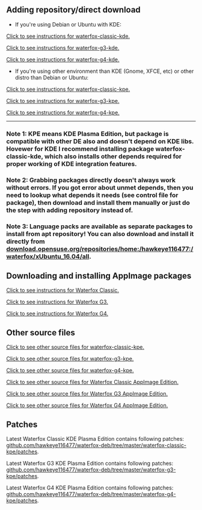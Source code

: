 ## Adding repository/direct download

* If you're using Debian or Ubuntu with KDE:

[Click to see instructions for waterfox-classic-kde.](https://software.opensuse.org//download.html?project=home%3Ahawkeye116477%3Awaterfox&package=waterfox-classic-kde)

[Click to see instructions for waterfox-g3-kde.](https://software.opensuse.org//download.html?project=home%3Ahawkeye116477%3Awaterfox&package=waterfox-g3-kde)

[Click to see instructions for waterfox-g4-kde.](https://software.opensuse.org//download.html?project=home%3Ahawkeye116477%3Awaterfox&package=waterfox-g4-kde)

* If you're using other environment than KDE (Gnome, XFCE, etc) or other distro than Debian or Ubuntu:

[Click to see instructions for waterfox-classic-kpe.](https://software.opensuse.org//download.html?project=home%3Ahawkeye116477%3Awaterfox&package=waterfox-classic-kpe)

[Click to see instructions for waterfox-g3-kpe.](https://software.opensuse.org//download.html?project=home%3Ahawkeye116477%3Awaterfox&package=waterfox-g3-kpe)

[Click to see instructions for waterfox-g4-kpe.](https://software.opensuse.org//download.html?project=home%3Ahawkeye116477%3Awaterfox&package=waterfox-g4-kpe)


------
### Note 1: KPE means KDE Plasma Edition, but package is compatible with other DE also and doesn't depend on KDE libs. Hovewer for KDE I recommend installing package waterfox-classic-kde, which also installs other depends required for proper working of KDE integration features.

### Note 2: Grabbing packages directly doesn't always work without errors. If you got error about unmet depends, then  you need to lookup what depends it needs (see control file for package), then download and install them manually or just do the step with adding repository instead of.

### Note 3: Language packs are available as separate packages to install from apt repository! You can also download and install it directly from [download.opensuse.org/repositories/home:/hawkeye116477:/waterfox/xUbuntu_16.04/all](https://download.opensuse.org/repositories/home:/hawkeye116477:/waterfox/xUbuntu_16.04/all).


## Downloading and installing AppImage packages

[Click to see instructions for Waterfox Classic.](https://appimage.github.io/Waterfox_Classic/)

[Click to see instructions for Waterfox G3.](https://appimage.github.io/Waterfox_Third_Generation/)

[Click to see instructions for Waterfox G4.](https://appimage.github.io/Waterfox_Fourth_Generation/)

## Other source files

[Click to see other source files for waterfox-classic-kpe.](https://build.opensuse.org/package/show/home:hawkeye116477:waterfox/waterfox-classic-kpe)

[Click to see other source files for waterfox-g3-kpe.](https://build.opensuse.org/package/show/home:hawkeye116477:waterfox/waterfox-g3-kpe)

[Click to see other source files for waterfox-g4-kpe.](https://build.opensuse.org/package/show/home:hawkeye116477:waterfox/waterfox-g3-kpe)

[Click to see other source files for Waterfox Classic AppImage Edition.](https://build.opensuse.org/package/show/home:hawkeye116477:waterfox/waterfox-classic-appimage)

[Click to see other source files for Waterfox G3 AppImage Edition.](https://build.opensuse.org/package/show/home:hawkeye116477:waterfox/waterfox-g3-appimage)

[Click to see other source files for Waterfox G4 AppImage Edition.](https://build.opensuse.org/package/show/home:hawkeye116477:waterfox/waterfox-g4-appimage)

## Patches
Latest Waterfox Classic KDE Plasma Edition contains following patches: [github.com/hawkeye116477/waterfox-deb/tree/master/waterfox-classic-kpe/patches](https://github.com/hawkeye116477/waterfox-deb/tree/master/waterfox-classic-kpe/patches).

Latest Waterfox G3 KDE Plasma Edition contains following patches: [github.com/hawkeye116477/waterfox-deb/tree/master/waterfox-g3-kpe/patches](https://github.com/hawkeye116477/waterfox-deb/tree/master/waterfox-g3-kpe/patches).

Latest Waterfox G4 KDE Plasma Edition contains following patches: [github.com/hawkeye116477/waterfox-deb/tree/master/waterfox-g4-kpe/patches](https://github.com/hawkeye116477/waterfox-deb/tree/master/waterfox-g4-kpe/patches).
